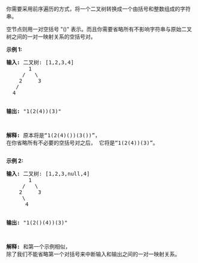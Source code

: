 <html>
 <body>
  <p>
   你需要采用前序遍历的方式，将一个二叉树转换成一个由括号和整数组成的字符串。
  </p>
  <p>
   空节点则用一对空括号 "()" 表示。而且你需要省略所有不影响字符串与原始二叉树之间的一对一映射关系的空括号对。
  </p>
  <p>
   <strong>
    示例 1:
   </strong>
  </p>
  <pre>
<strong>输入:</strong> 二叉树: [1,2,3,4]
       1
     /   \
    2     3
   /    
  4     

<strong>输出:</strong> "1(2(4))(3)"

<strong>解释:</strong> 原本将是“1(2(4)())(3())”，
在你省略所有不必要的空括号对之后，
它将是“1(2(4))(3)”。
</pre>
  <p>
   <strong>
    示例 2:
   </strong>
  </p>
  <pre>
<strong>输入:</strong> 二叉树: [1,2,3,null,4]
       1
     /   \
    2     3
     \  
      4 

<strong>输出:</strong> "1(2()(4))(3)"

<strong>解释:</strong> 和第一个示例相似，
除了我们不能省略第一个对括号来中断输入和输出之间的一对一映射关系。
</pre>
 </body>
</html>